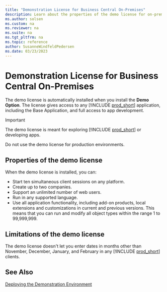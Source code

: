 ```yaml
---
title: "Demonstration License for Business Central On-Premises"
description: Learn about the properties of the demo license for on-premises deployments.
ms.author: solsen
ms.custom: na
ms.reviewer: na
ms.suite: na
ms.tgt_pltfrm: na
ms.topic: reference
author: SusanneWindfeldPedersen
ms.date: 03/23/2023
---
```


# Demonstration License for Business Central On-Premises

The demo license is automatically installed when you install the **Demo Option**. The license gives access to any [!INCLUDE [prod_short](../includes/prod_short.md)] application, including the Base Application, and full access to app development.

> [!IMPORTANT]
> The demo license is meant for exploring [!INCLUDE [prod_short](../includes/prod_short.md)] or developing apps.
>
> Do not use the demo license for production environments.

## Properties of the demo license

When the demo license is installed, you can:  
  
* Start ten simultaneous client sessions on any platform.  
* Create up to two companies.  
* Support an unlimited number of web users.  
* Run in any supported language.
* Use all application functionality, including add-on products, local extensions and customizations in current and previous versions. This means that you can run and modify all object types within the range 1 to 99,999,999.  
  
## Limitations of the demo license

The demo license doesn't let you enter dates in months other than November, December, January, and February in any [!INCLUDE [prod_short](../includes/prod_short.md)] clients.

## See Also

[Deploying the Demonstration Environment](../../deployment/deploy-demonstration-environment.md)  
